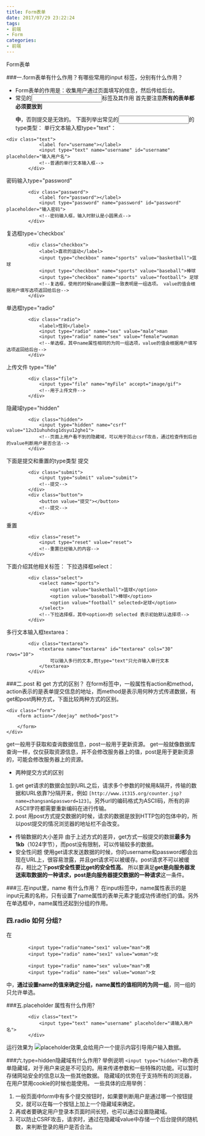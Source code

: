```yaml
---
title: Form表单
date: 2017/07/29 23:22:24
tags: 
- 前端
- Form
categories: 
- 前端
---
```

Form表单
<!--more-->

###一.form表单有什么作用？有哪些常用的input 标签，分别有什么作用？
- Form表单的作用是：收集用户通过页面填写的信息，然后传给后台。
- 常见的<input>标签及其作用
首先要注意**所有的表单都必须要放到<form></form>中**，否则提交是无效的。
下面列举出常见的<input>的type类型：
单行文本输入框type="text"：
```
<div class="text">
            <label for="username"></label>
            <input type="text" name="username" id="username" placeholder="输入用户名">
            <!--普通的单行文本输入框-->
        </div>
```
密码输入type="password"
```
        <div class="password">
            <label for="password"></label>
            <input type="password" name="password" id="password" placeholder="输入密码">
            <!--密码输入框，输入时默认是小圆黑点-->
        </div>
```
复选框type='checkbox'
```
        <div class="checkbox">
            <label>喜欢的运动</label>
            <input type="checkbox" name="sports" value="basketball">篮球
            <input type="checkbox" name="sports" value="baseball">棒球
            <input type="checkbox" name="sports" value="football"> 足球
            <!--复选框，使用的时候name要设置一致表明是一组选项。 value的值会根据用户填写选项返回给后台-->
        </div>
```
单选框type="radio"
```
        <div class="radio">
            <label>性别</label>
            <input type="radio" name="sex" value="male">man
            <input type="radio" name="sex" value="female">woman
            <!--单选框，其中name属性相同的为同一组选项，value的值会根据用户填写选项返回给后台-->
        </div>
```
上传文件 type="file"
```
        <div class="file">
            <input type="file" name="myFile" accept="image/gif">
            <!--用于上传文件-->
        </div>
```
隐藏域type="hidden"
```
        <div class="hidden">
            <input type="hidden" name="csrf" value="12u31uhuhdsg1dsyu12ghe1">
            <!--页面上用户看不到的隐藏域，可以用于防止csrf攻击，通过检查传到后台的value判断用户是否合法-->
        </div>
```
下面是提交和重置的type类型
提交
```
        <div class="submit">
            <input type="submit" value="submit">
            <!--提交-->
        </div>
        <div class="button">
            <button value="提交"></button>
            <!--提交-->
        </div>
```
重置
```
        <div class="reset">
            <input type="reset" value="reset">
            <!--重置已经输入的内容-->
        </div>
```

下面介绍其他相关标签：
下拉选择框select：
```
        <div class="select">
            <select name="sports">
                <option value="basketball">篮球</option>
                <option value="baseball">棒球</option>
                <option value="football" selected>足球</option>
            </select>
            <!--下拉选择框，其中<option>的 selected 表示初始默认选择项-->
        </div>
```
多行文本输入框textarea：
```
        <div class="textarea">
            <textarea name="textarea" id="textarea" cols="30" rows="10">
                可以输入多行的文本,而type="text"只允许输入单行文本
            </textarea>
        </div>
```

###二.post 和 get 方式的区别？
在form标签中，一般属性有action和method，action表示的是表单提交信息的地址，而method是表示用何种方式传递数据，有get和post两种方式，下面比较两种方式的区别。
```
<div class="form">
    <form action="/deejay" method="post">

    </form>
</div>
```
get一般用于获取和查询数据信息，post一般用于更新资源。
get一般就像数据库查询一样，仅仅获取资源信息，并不会修改服务器上的值，post是用于更新资源的，可能会修改服务器上的资源。
- 两种提交方式的区别
1. get
get请求的数据会加到URL之后，请求多个参数的时候用&隔开，传输的数据和URL依靠?分隔开来，例如
`[http://www.it315.org/counter.jsp?name=zhangsan&password=123]`。另外url的编码格式为ASCII码，所有的非ASCII字符都需要重新编码在进行传输。
2. post
用post方式提交数据的时候，请求的数据是放到HTTP包的包体中的，所以post提交的情况浏览器的地址栏不会改变。
- 传输数据的大小差异
由于上述方式的差异，get方式一般提交的数据**最多为1kb**（1024字节），而post没有限制，可以传输较多的数据。
- 安全性问题
使用get请求发送数据的时候，你的username和password都会出现在URL上，很容易泄露，并且get请求可以被缓存。post请求不可以被缓存，相比之下**post安全性要比get的安全性高**。
所以要满足**get是向服务器发送索取数据的一种请求，post是向服务器提交数据的一种请求**这一条件。

###三.在input里，name 有什么作用？
在input标签中，name属性表示的是input元素的名称，只有设置了name属性的表单元素才能成功传递他们的值。另外在单选框中，name属性还起到分组的作用。
### 四.radio 如何 分组?
在
```
        <input type="radio"name="sex1" value="man">男
        <input type="radio" name="sex1" value="woman">女

        <input type="radio" name="sex" value="man">男
        <input type="radio" name="sex" value="woman">女
```
中，**通过设置name的值来确定分组，name属性的值相同的为同一组**，同一组的只允许单选。

###五.placeholder 属性有什么作用?
```
        <div class="text">
            <input type="text" name="username" placeholder="请输入用户名">
        </div>
```
运行效果为
![placeholder效果](http://upload-images.jianshu.io/upload_images/7113407-7313f2095d938bc7.png?imageMogr2/auto-orient/strip%7CimageView2/2/w/1240),会给用户一个提示内容引导用户输入数据。

###六.type=hidden隐藏域有什么作用? 举例说明
`<input type="hidden">`称作表单隐藏域，对于用户来说是不可见的。用来传递参数和一些特殊的功能。可以暂时存储网站安全的信息以及一些其他数据。
隐藏域的优势在于支持所有的浏览器，在用户禁用cookie的时候也能使用。
一些具体的应用举例：
1. 一般页面中form中有多个提交按钮时，如果要判断用户是通过哪一个按钮提交，就可以在每一个按钮上加上一个隐藏域来确定。
2. 再或者要确定用户登录本页面时间长短，也可以通过设置隐藏域。
3. 可以防止CSRF攻击，请求时，通过在隐藏域value中存储一个后台提供的随机数，来判断登录的用户是否合法。
